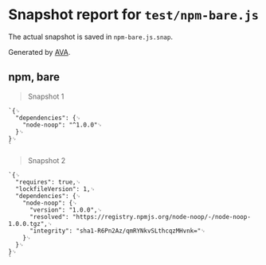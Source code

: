 # Snapshot report for `test/npm-bare.js`

The actual snapshot is saved in `npm-bare.js.snap`.

Generated by [AVA](https://avajs.dev).

## npm, bare

> Snapshot 1

    `{␊
      "dependencies": {␊
        "node-noop": "^1.0.0"␊
      }␊
    }␊
    `

> Snapshot 2

    `{␊
      "requires": true,␊
      "lockfileVersion": 1,␊
      "dependencies": {␊
        "node-noop": {␊
          "version": "1.0.0",␊
          "resolved": "https://registry.npmjs.org/node-noop/-/node-noop-1.0.0.tgz",␊
          "integrity": "sha1-R6Pn2Az/qmRYNkvSLthcqzMHvnk="␊
        }␊
      }␊
    }␊
    `
